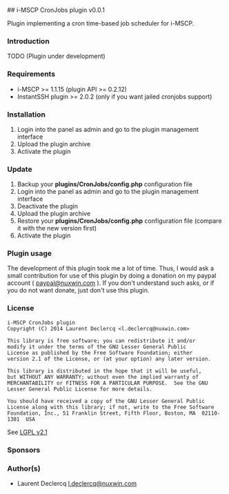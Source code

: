 ## i-MSCP CronJobs plugin v0.0.1

Plugin implementing a cron time-based job scheduler for i-MSCP.

### Introduction

TODO (Plugin under development)

### Requirements

* i-MSCP >= 1.1.15 (plugin API >= 0.2.12)
* InstantSSH plugin >= 2.0.2 (only if you want jailed cronjobs support)

### Installation

1. Login into the panel as admin and go to the plugin management interface
2. Upload the plugin archive
3. Activate the plugin

### Update

1. Backup your **plugins/CronJobs/config.php** configuration file
2. Login into the panel as admin and go to the plugin management interface
3. Deactivate the plugin
4. Upload the plugin archive
5. Restore your **plugins/CronJobs/config.php** configuration file (compare it with the new version first)
6. Activate the plugin

### Plugin usage

The development of this plugin took me a lot of time. Thus, I would ask a small contribution for use of this plugin by
doing a donation on my paypal account ( paypal@nuxwin.com ). If you don't understand such asks, or if you do not want
donate, just don't use this plugin.

### License

	i-MSCP CronJobs plugin
	Copyright (C) 2014 Laurent Declercq <l.declercq@nuxwin.com>

	This library is free software; you can redistribute it and/or
 	modify it under the terms of the GNU Lesser General Public
	License as published by the Free Software Foundation; either
	version 2.1 of the License, or (at your option) any later version.

	This library is distributed in the hope that it will be useful,
	but WITHOUT ANY WARRANTY; without even the implied warranty of
	MERCHANTABILITY or FITNESS FOR A PARTICULAR PURPOSE.  See the GNU
	Lesser General Public License for more details.

	You should have received a copy of the GNU Lesser General Public
	License along with this library; if not, write to the Free Software
	Foundation, Inc., 51 Franklin Street, Fifth Floor, Boston, MA  02110-1301  USA

 See [LGPL v2.1](http://www.gnu.org/licenses/lgpl-2.1.txt "LGPL v2.1")

### Sponsors

### Author(s)

 * Laurent Declercq <l.declercq@nuxwin.com>
